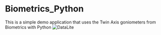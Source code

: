 # Biometrics_Python
This is a simple demo application that uses the Twin Axis goniometers from Biometrics with Python
![DataLite](https://user-images.githubusercontent.com/78418543/122206229-684f0e00-cea1-11eb-8d91-72e99e2ac1cc.JPG)
